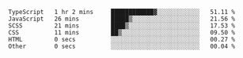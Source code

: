 <!--START_SECTION:waka-->

```text
TypeScript   1 hr 2 mins     ████████████▓░░░░░░░░░░░░   51.11 %
JavaScript   26 mins         █████▒░░░░░░░░░░░░░░░░░░░   21.56 %
SCSS         21 mins         ████▒░░░░░░░░░░░░░░░░░░░░   17.53 %
CSS          11 mins         ██▒░░░░░░░░░░░░░░░░░░░░░░   09.50 %
HTML         0 secs          ░░░░░░░░░░░░░░░░░░░░░░░░░   00.27 %
Other        0 secs          ░░░░░░░░░░░░░░░░░░░░░░░░░   00.04 %
```

<!--END_SECTION:waka-->


<!--
**Leorio21/Leorio21** is a ✨ _special_ ✨ repository because its `README.md` (this file) appears on your GitHub profile.

Here are some ideas to get you started:

- 🔭 I’m currently working on ...
- 🌱 I’m currently learning ...
- 👯 I’m looking to collaborate on ...
- 🤔 I’m looking for help with ...
- 💬 Ask me about ...
- 📫 How to reach me: ...
- 😄 Pronouns: ...
- ⚡ Fun fact: ...
-->
